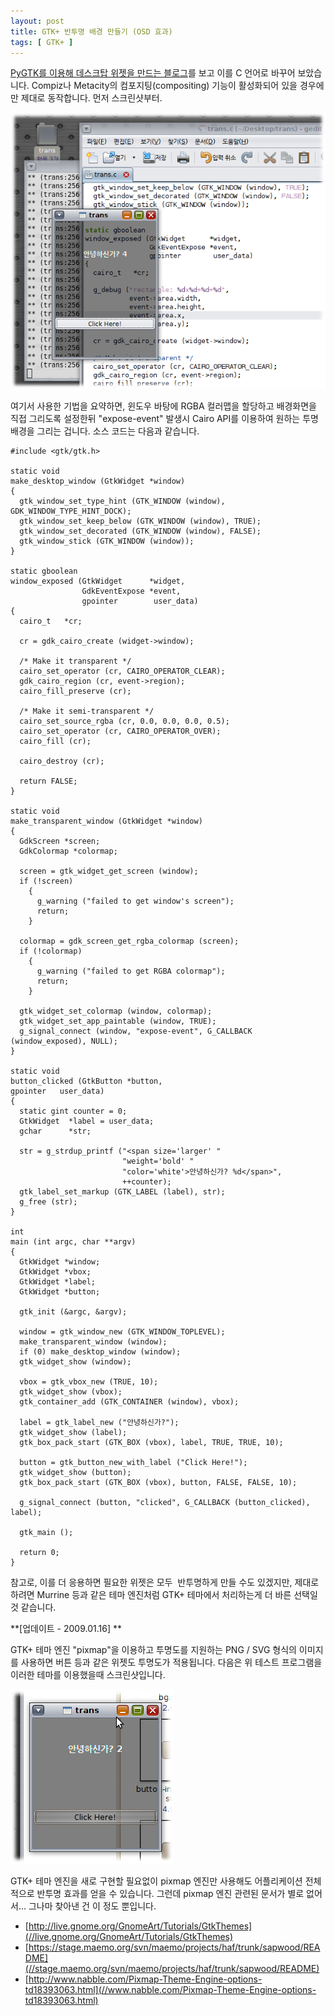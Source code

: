 ```yaml
---
layout: post
title: GTK+ 반투명 배경 만들기 (OSD 효과)
tags: [ GTK+ ]
---
```


[PyGTK를 이용해 데스크탑 위젯을 만드는 블로그](http://bloc.eurion.net/archives/2009/standalone-pygtk-desktop-widgets/)를 보고 이를 C 언어로 바꾸어 보았습니다. Compiz나 Metacity의 컴포지팅(compositing) 기능이 활성화되어 있을 경우에만 제대로 동작합니다. 먼저 스크린샷부터.

![](/figures/trans-test.png)

여기서 사용한 기법을 요약하면, 윈도우 바탕에 RGBA 컬러맵을 할당하고 배경화면을 직접 그리도록 설정한뒤 "expose-event" 발생시 Cairo API를 이용하여 원하는 투명 배경을 그리는 겁니다. 소스 코드는 다음과 같습니다.

    #include <gtk/gtk.h>

    static void
    make_desktop_window (GtkWidget *window)
    {
      gtk_window_set_type_hint (GTK_WINDOW (window), GDK_WINDOW_TYPE_HINT_DOCK);
      gtk_window_set_keep_below (GTK_WINDOW (window), TRUE);
      gtk_window_set_decorated (GTK_WINDOW (window), FALSE);
      gtk_window_stick (GTK_WINDOW (window));
    }

    static gboolean
    window_exposed (GtkWidget      *widget,
                    GdkEventExpose *event,
                    gpointer        user_data)
    {
      cairo_t   *cr;

      cr = gdk_cairo_create (widget->window);

      /* Make it transparent */
      cairo_set_operator (cr, CAIRO_OPERATOR_CLEAR);
      gdk_cairo_region (cr, event->region);
      cairo_fill_preserve (cr);

      /* Make it semi-transparent */
      cairo_set_source_rgba (cr, 0.0, 0.0, 0.0, 0.5);
      cairo_set_operator (cr, CAIRO_OPERATOR_OVER);
      cairo_fill (cr);

      cairo_destroy (cr);

      return FALSE;
    }

    static void
    make_transparent_window (GtkWidget *window)
    {
      GdkScreen *screen;
      GdkColormap *colormap;

      screen = gtk_widget_get_screen (window);
      if (!screen)
        {
          g_warning ("failed to get window's screen");
          return;
        }

      colormap = gdk_screen_get_rgba_colormap (screen);
      if (!colormap)
        {
          g_warning ("failed to get RGBA colormap");
          return;
        }

      gtk_widget_set_colormap (window, colormap);
      gtk_widget_set_app_paintable (window, TRUE);
      g_signal_connect (window, "expose-event", G_CALLBACK (window_exposed), NULL);
    }

    static void
    button_clicked (GtkButton *button,
    gpointer   user_data)
    {
      static gint counter = 0;
      GtkWidget  *label = user_data;
      gchar      *str;

      str = g_strdup_printf ("<span size='larger' " 
                             "weight='bold' " 
                             "color='white'>안녕하신가? %d</span>",
                             ++counter);
      gtk_label_set_markup (GTK_LABEL (label), str);
      g_free (str);
    }

    int
    main (int argc, char **argv)
    {
      GtkWidget *window;
      GtkWidget *vbox;
      GtkWidget *label;
      GtkWidget *button;

      gtk_init (&argc, &argv);

      window = gtk_window_new (GTK_WINDOW_TOPLEVEL);
      make_transparent_window (window);
      if (0) make_desktop_window (window);
      gtk_widget_show (window);

      vbox = gtk_vbox_new (TRUE, 10);
      gtk_widget_show (vbox);
      gtk_container_add (GTK_CONTAINER (window), vbox);

      label = gtk_label_new ("안녕하신가?");
      gtk_widget_show (label);
      gtk_box_pack_start (GTK_BOX (vbox), label, TRUE, TRUE, 10);

      button = gtk_button_new_with_label ("Click Here!");
      gtk_widget_show (button);
      gtk_box_pack_start (GTK_BOX (vbox), button, FALSE, FALSE, 10);

      g_signal_connect (button, "clicked", G_CALLBACK (button_clicked), label);

      gtk_main ();

      return 0;
    }

참고로, 이를 더 응용하면 필요한 위젯은 모두  반투명하게 만들 수도 있겠지만, 제대로 하려면 Murrine 등과 같은 테마 엔진처럼 GTK+ 테마에서 처리하는게 더 바른 선택일 것 같습니다.

**[업데이트 - 2009.01.16]
**

GTK+ 테마 엔진 "pixmap"을 이용하고 투명도를 지원하는 PNG / SVG 형식의 이미지를 사용하면 버튼 등과 같은 위젯도 투명도가 적용됩니다. 다음은 위 테스트 프로그램을 이러한 테마를 이용했을때 스크린샷입니다.

![](/figures/gtk-pixmap-engine-transpareny.png)

GTK+ 테마 엔진을 새로 구현할 필요없이 pixmap 엔진만 사용해도 어플리케이션 전체적으로 반투명 효과를 얻을 수 있습니다. 그런데 pixmap 엔진 관련된 문서가 별로 없어서... 그나마 찾아낸 건 이 정도 뿐입니다.

-   [http://live.gnome.org/GnomeArt/Tutorials/GtkThemes](//live.gnome.org/GnomeArt/Tutorials/GtkThemes)
-   [https://stage.maemo.org/svn/maemo/projects/haf/trunk/sapwood/README](//stage.maemo.org/svn/maemo/projects/haf/trunk/sapwood/README)
-   [http://www.nabble.com/Pixmap-Theme-Engine-options-td18393063.html](//www.nabble.com/Pixmap-Theme-Engine-options-td18393063.html)

